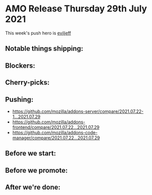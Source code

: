 # AMO Release Thursday 29th July 2021

This week's push hero is [eviljeff](https://github.com/eviljeff)

## Notable things shipping:

## Blockers:

## Cherry-picks:

## Pushing:

- https://github.com/mozilla/addons-server/compare/2021.07.22-1...2021.07.29
- https://github.com/mozilla/addons-frontend/compare/2021.07.22...2021.07.29
- https://github.com/mozilla/addons-code-manager/compare/2021.07.22...2021.07.29

## Before we start:

## Before we promote:

## After we're done:
